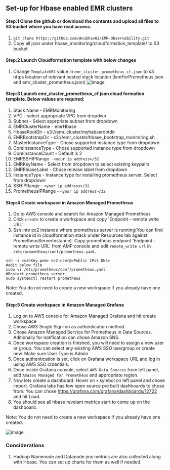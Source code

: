 ## Set-up for Hbase enabled EMR clusters

#### Step:1 Clone the github or download the contents and upload all files to S3 bucket where you have read access. 
1. `git clone https://github.com/Anubhav02/EMR-Observability.git`
2.  Copy all json under hbase_monitoring/cloudformation_template/ to S3 bucket

#### Step:2 Launch Cloudformation template with below changes 
1. Change `TemplateURl` value in `emr_cluster_prometheus_cf.json` to s3 https location of relevant nested stack location (IamForPrometheus.json and emr_cluster_prometheus.json)
![image](https://user-images.githubusercontent.com/8313805/165848849-0ad7f297-2e21-43b2-8214-f7ff48c6e3e7.png)


#### Step:3 Launch emr_cluster_prometheus_cf.json cloud formation template. Below values are required:
1.  Stack Name - EMRMonitoring             
2.  VPC - select appropriate VPC from dropdwn
3.  Subnet - Select apprpriate subnet from dropdown
4.  EMRClusterName - emrHbase
5.  HbaseRootDir - s3://emr_cluster/myhabserootdir
6.  EMRBootstrapDir - s3://emr_cluster/hbase_bootstrap_monitoring.sh
7.  MasterInstanceType - Chose supported instance type from dropdown
8.  CoreInstanceType - Chose supported instance type from dropdown
9.  CoreInstanceCount - Default is 2
10. EMRSSHIPRange - `<your ip address>/32`
11. EMRKeyName - Select from dropdown to select existing keypairs 
12. EMRRleaseLabel - Chose release label from dropdown
13. InstanceType - Instance type for installing prometheus server. Select from dropdown
14. SSHIPRange - `<your ip address>/32`
15. PrometheusIPRange - `<your ip address>/32`

#### Step:4 Create workspace in Amazon Managed Prometheus 
1. Go to AWS console and search for Amazon Managed Prometheus
2. Click `create` to create a workspace and copy 'Endpoint - remote write URL'
3. Ssh into ec2 instance where prometheus server is running(You can find instance id in cloudformation stack under Resources tab against PrometheusServerInstance). Copy prometheus endpoint 'Endpoint - remote write URL' from AMP console and edit `remote_write url` in `/etc/prometheus/conf/prometheus.yaml`. 

```
ssh -i <sshKey.pem> ec2-user@<Public IPv4 DNS>
#edit below file
sudo vi /etc/prometheus/conf/prometheus.yaml
#Restart prometheus server
sudo systemctl restart prometheus
```

Note: You do not need to create a new workspace if you already have one created. 

#### Step:5 Create workspace in Amazon Managed Grafana 
1. Log on to AWS console for Amazon Managed Grafana and hit create workspace
2. Chose AWS Single Sign-on as authentication method. 
3. Chose Amazon Managed Service for Prometheus in Data Sources. Aditionally for notification can chose Amazon SNS. 
4. Once workspace creation is finished, you will need to assign a new user or group. You can select any existing AWS SSO use/group or create new. Make sure User Type is Admin
5. Once authentication is set, click on Grafana workspace URL and log in using AWS SSO crdentials. 
6. Once inside Grafana console, select `AWS Data Sources` from left panel, add `Amazon Managed for Prometheus` and appropriate region.  
7. Now lets create a dashboard. Hover on `+` symbol on left panel and chose import. Grafana labs has few open source pre built dashboards to chose from. You can chose https://grafana.com/grafana/dashboards/12722 and hit Load. 
8. You should see all hbase revelant metrics start to come up on the dashboard. 

Note: You do not need to create a new workspace if you already have one created.

![image](https://user-images.githubusercontent.com/8313805/165374600-eb6615f6-38d1-4638-b528-1a1c88c17b42.png)

### Considerations
1. Hadoop Namenode and Datanode jmx metrics are also collected along with Hbase. You can set up charts for them as well if needed. 
